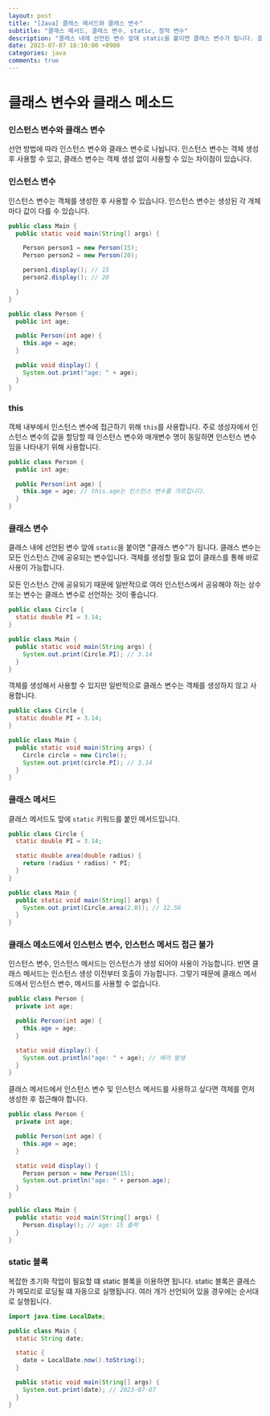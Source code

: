 ```yaml
---
layout: post
title: "[Java] 클래스 메서드와 클래스 변수"
subtitle: "클래스 메서드, 클래스 변수, static, 정적 변수"
description: "클래스 내에 선언된 변수 앞에 static을 붙이면 클래스 변수가 됩니다. 클래스 변수는 모든 인스턴스 간에 공유되는 변수입니다. 객체를 생성할 필요 없이 클래스를 통해 바로 사용이 가능합니다. 클래스 메서드도 앞에 static 키워드를 붙인 메서드입니다."
date: 2023-07-07 16:10:00 +0900
categories: java
comments: true
---
```


# 클래스 변수와 클래스 메소드

### 인스턴스 변수와 클래스 변수

선언 방법에 따라 인스턴스 변수와 클래스 변수로 나뉩니다. 인스턴스 변수는 객체 생성 후 사용할 수 있고, 클래스 변수는 객체 생성 없이 사용할 수 있는 차이점이 있습니다.

### 인스턴스 변수

인스턴스 변수는 객체를 생성한 후 사용할 수 있습니다. 인스턴스 변수는 생성된 각 개체마다 값이 다를 수 있습니다.

```java
public class Main {
  public static void main(String[] args) {

    Person person1 = new Person(15);
    Person person2 = new Person(20);

    person1.display(); // 15
    person2.display(); // 20

  }
}

public class Person {
  public int age;

  public Person(int age) {
    this.age = age;
  }

  public void display() {
    System.out.print("age: " + age);
  }
}
```

### this

객체 내부에서 인스턴스 변수에 접근하기 위해 `this`를 사용합니다. 주로 생성자에서 인스턴스 변수의 값을 할당할 때 인스턴스 변수와 매개변수 명이 동일하면 인스턴스 변수임을 나타내기 위해 사용합니다.

```java
public class Person {
  public int age;

  public Person(int age) {
    this.age = age; // this.age는 인스턴스 변수를 가르킵니다.
  }
}
```

### 클래스 변수

클래스 내에 선언된 변수 앞에 `static`을 붙이면 "클래스 변수"가 됩니다. 클래스 변수는 모든 인스턴스 간에 공유되는 변수입니다. 객체를 생성할 필요 없이 클래스를 통해 바로 사용이 가능합니다.

모든 인스턴스 간에 공유되기 때문에 일반적으로 여러 인스턴스에서 공유해야 하는 상수 또는 변수는 클래스 변수로 선언하는 것이 좋습니다.

```java
public class Circle {
  static double PI = 3.14;
}

public class Main {
  public static void main(String args) {
    System.out.print(Circle.PI); // 3.14
  }
}
```

객체를 생성해서 사용할 수 있지만 일반적으로 클래스 변수는 객체를 생성하지 않고 사용합니다.

```java
public class Circle {
  static double PI = 3.14;
}

public class Main {
  public static void main(String args) {
    Circle circle = new Circle();
    System.out.print(circle.PI); // 3.14
  }
}
```

### 클래스 메서드

클래스 메서드도 앞에 `static` 키워드를 붙인 메서드입니다.

```java
public class Circle {
  static double PI = 3.14;

  static double area(double radius) {
    return (radius * radius) * PI;
  }
}

public class Main {
  public static void main(String[] args) {
    System.out.print(Circle.area(2.0)); // 12.56
  }
}
```

### 클래스 메소드에서 인스턴스 변수, 인스턴스 메서드 접근 불가

인스턴스 변수, 인스턴스 메서드는 인스턴스가 생성 되어야 사용이 가능합니다. 반면 클래스 메서드는 인스턴스 생성 이전부터 호출이 가능합니다. 그렇기 때문에 클래스 메서드에서 인스턴스 변수, 메서드를 사용할 수 없습니다.

```java
public class Person {
  private int age;

  public Person(int age) {
    this.age = age;
  }

  static void display() {
    System.out.println("age: " + age); // 에러 발생
  }
}
```

클래스 메서드에서 인스턴스 변수 및 인스턴스 메서드를 사용하고 싶다면 객체를 먼저 생성한 후 접근해야 합니다.

```java
public class Person {
  private int age;

  public Person(int age) {
    this.age = age;
  }

  static void display() {
    Person person = new Person(15);
    System.out.println("age: " + person.age);
  }
}

public class Main {
  public static void main(String[] args) {
    Person.display(); // age: 15 출력
  }
}
```

### static 블록

복잡한 초기화 작업이 필요할 떄 static 블록을 이용하면 됩니다. static 블록은 클래스가 메모리로 로딩될 떄 자동으로 실행됩니다. 여러 개가 선언되어 있을 경우에는 순서대로 실행됩니다.

```java
import java.time.LocalDate;

public class Main {
  static String date;

  static {
    date = LocalDate.now().toString();
  }

  public static void main(String[] args) {
    System.out.print(date); // 2023-07-07
  }
}
```
